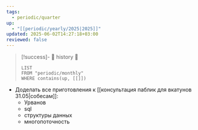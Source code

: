 ```yaml
---
tags:
  - periodic/quarter
up:
  - "[[periodic/yearly/2025|2025]]"
updated: 2025-06-02T14:27:18+03:00
reviewed: false
---
```


> [!success]- 🔻 history 🔻
> ```dataview
> LIST
> FROM "periodic/monthly"
> WHERE contains(up, [[]])
> ```

- Доделать все приготовления к [[консультация паблик для вкатунов 31.05|собесам]]:
	- Урванов
	- sql
	- структуры данных
	- многопоточность
